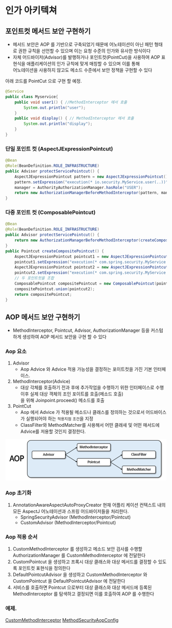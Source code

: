 # 인가 아키텍쳐

## 포인트컷 메서드 보안 구현하기
- 메서드 보안은 AOP 를 기반으로 구축되었기 때문에 어노테이션이 아닌 패턴 형태로 권한 규칙을 선언할 수 있으며 이는 요청 수준의 인가와 유사한 방식이다
- 자체 어드바이저(Advisor)를 발행하거나 포인트컷(PointCut)을 사용하여 AOP 표현식을 애플리케이션의 인가 규칙에 맞게 매칭할 수 있으며 이를 통해    
어노테이션을 사용하지 않고도 메소드 수준에서 보안 정책을 구현할 수 있다

아래 코드를 PointCut 으로 구현 할 예정.
```java
@Service
public class Myservice{
    public void user1() { //MethodInterceptor 에서 호출
        System.out.println("user");
    }
    public void display() { // MethodInterceptor 에서 호출
        System.out.println("display");
    }   
}
```

### 단일 포인트 컷 (AspectJExpressionPointcut)
```java
@Bean
@Role(BeanDefinition.ROLE_INFRASTRUCTURE)
public Advisor protectServicePointcut() {
    AspectJExpressionPointcut pattern = new AspectJExpressionPointcut();
    pattern.setExpression("execution(* io.security.MyService.user(..))");
    manager = AuthorityAuthorizationManager.hasRole("USER");
    return new AuthorizationManagerBeforeMethodInterceptor(pattern, manager);
}
```

### 다중 포인트 컷 (ComposablePointcut)
```java
@Bean
@Role(BeanDefinition.ROLE_INFRASTRUCTURE)
public Advisor protectServicePointcut() {
    return new AuthorizationManagerBeforeMethodInterceptor(createCompositePointcut(), hasRole("USER"));
}
public Pointcut createCompositePointcut() {
    AspectJExpressionPointcut pointcut1 = new AspectJExpressionPointcut();
    pointcut1.setExpression("execution(* com.spring.security.MyService.user(..))");
    AspectJExpressionPointcut pointcut2 = new AspectJExpressionPointcut();
    pointcut2.setExpression("execution(* com.spring.security.MyService.display(..))");
    // 두 포인트컷을 조합
    ComposablePointcut compositePointcut = new ComposablePointcut(pointcut1);
    compositePointcut.union(pointcut2);
    return compositePointcut;
}
```

## AOP 메서드 보안 구현하기
- MethodInterceptor, Pointcut, Advisor, AuthorizationManager 등을 커스텀하게 생성하여 AOP 메서드 보안을 구현 할 수 있다

### Aop 요소
1. Advisor
   - Aop Advice 와 Advice 적용 가능성을 결정하는 포이트컷을 가진 기본 인터페이스.
2. MethodInterceptor(Advice)
   - 대상 각체를 호출하기 전과 후에 추가작업을 수행하기 위한 인터페이스로 수행 이후 실제 대상 객체의 조인 포이트를 호출(메소드 호출)    
   을 위해 Joinpoint.proceed() 메소드를 호출
3. PointCut
   - Aop 에서 Advice 가 적용될 메소드나 클래스를 정의하는 것으로서 어드바이스가 실행되어야 하는 ```적용지점``` ```조건```을 지정
   - ClassFilter와 MethodMatcher를 사용해서 어떤 클래새 및 어떤 매서드에 Advice를 저용할 것인지 결정한다.

![AOP](/img/Aop.png)

### Aop 초기화
1. AnnotationAwareAspectAutoProxyCreator 현재 어플리 케이션 컨텍스트 내의 모든 AspectJ 어노테이션과 스프링 어드바이저들을 처리한다.
   - SpringSecurityAdvisor (MethodInterceptor/Pointcut)
   - CustomAdvisor (MethodInterceptor/Pointcut)

### Aop 적용 순서
1. CustomMethodInterceptor 를 생성하고 메소드 보안 검사를 수행할 AuthorizationManager 를 CustomMethodInterceptor 에 전달한다
2. CustomPointcut 을 생성하고 프록시 대상 클래스와 대상 메서드를 결정할 수 있도록 포인트컷 표현식을 정의한다
3. DefaultPointcutAdvisor 을 생성하고 CustomMethodInterceptor 와 CustomPointcut 을 DefaultPointcutAdvisor 에 전달한다
4. 서비스를 호출하면 Pointcut 으로부터 대상 클래스와 대상 메서드에 등록된 MethodInterceptor 를 탐색하고 결정되면 이를 호출하여 AOP 를 수행한다

### 예제.
[CustomMethodInterceptor]()
[MethodSecurityAopConfig]()